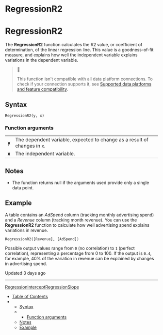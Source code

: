 # RegressionR2

# RegressionR2

The **RegressionR2** function calculates the R2 value, or coefficient of determination, of the linear regression line. This value is a goodness-of-fit measure, and explains how well the independent variable explains variations in the dependent variable.

> 📘
>
> This function isn't compatible with all data platform connections. To check if your connection supports it, see [Supported data platforms and feature compatibility](/docs/region-warehouse-and-feature-support#supported-data-platforms-and-feature-compatibility).

## Syntax

```
RegressionR2(y, x)
```

### Function arguments

|  |  |
| --- | --- |
| **y** | The dependent variable, expected to change as a result of changes in `x`. |
| **x** | The independent variable. |

## Notes

* The function returns null if the arguments used provide only a single data point.

## Example

A table contains an *AdSpend* column (tracking monthly advertising spend) and a *Revenue* column (tracking month revenue). You can use the **RegressionR2** function to calculate how well advertising spend explains variations in revenue.

```
RegressionR2([Revenue], [AdSpend])
```

Possible output values range from `0` (no correlation) to `1` (perfect correlation), representing a percentage from 0 to 100. If the output is `0.4`, for example, 40% of the variation in revenue can be explained by changes in advertising spend.

Updated 3 days ago

---

[RegressionIntercept](/docs/regressionintercept)[RegressionSlope](/docs/regressionslope)

* [Table of Contents](#)
* + [Syntax](#syntax)
  + - [Function arguments](#function-arguments)
  + [Notes](#notes)
  + [Example](#example)